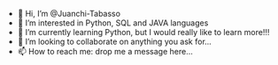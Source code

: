 - 👋 Hi, I’m @Juanchi-Tabasso
- 👀 I’m interested in Python, SQL and JAVA languages
- 🌱 I’m currently learning Python, but I would really like to learn more!!!
- 💞️ I’m looking to collaborate on anything you ask for...
- 📫 How to reach me: drop me a message here...

<!---
Juanchi-Tabasso/Juanchi-Tabasso is a ✨ special ✨ repository because its `README.md` (this file) appears on your GitHub profile.
You can click the Preview link to take a look at your changes.
--->
